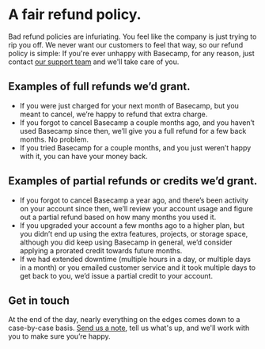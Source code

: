 [support]: https://basecamp.com/support

# A fair refund policy.

Bad refund policies are infuriating. You feel like the company is just trying to rip you off. We never want our customers to feel that way, so our refund policy is simple: If you're ever unhappy with Basecamp, for any reason, just contact [our support team][support] and we'll take care of you.

## Examples of full refunds we&rsquo;d grant.

* If you were just charged for your next month of Basecamp, but you meant to cancel, we&rsquo;re happy to refund that extra charge.
* If you forgot to cancel Basecamp a couple months ago, and you haven&rsquo;t used Basecamp since then, we&rsquo;ll give you a full refund for a few back months. No problem.
* If you tried Basecamp for a couple months, and you just weren&rsquo;t happy with it, you can have your money back.

## Examples of partial refunds or credits we&rsquo;d grant.

* If you forgot to cancel Basecamp a year ago, and there&rsquo;s been activity on your account since then, we&rsquo;ll review your account usage and figure out a partial refund based on how many months you used it.
* If you upgraded your account a few months ago to a higher plan, but you didn&rsquo;t end up using the extra features, projects, or storage space, although you did keep using Basecamp in general, we&rsquo;d consider applying a prorated credit towards future months.
* If we had extended downtime (multiple hours in a day, or multiple days in a month) or you emailed customer service and it took multiple days to get back to you, we&rsquo;d issue a partial credit to your account.

## Get in touch

At the end of the day, nearly everything on the edges comes down to a case-by-case basis. [Send us a note][support], tell us what's up, and we'll work with you to make sure you&rsquo;re happy.
